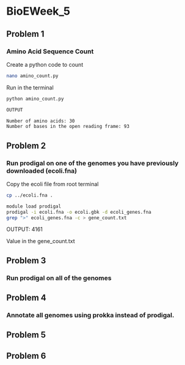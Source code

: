 # BioEWeek_5

## Problem 1
### Amino Acid Sequence Count
Create a python code to count 
```bash
nano amino_count.py
```
Run in the terminal 

```bash
python amino_count.py

OUTPUT

Number of amino acids: 30
Number of bases in the open reading frame: 93
```


## Problem 2
### Run prodigal on one of the genomes you have previously downloaded (ecoli.fna)

Copy the ecoli file from root terminal
```bash
cp ../ecoli.fna .
```

```bash
module load prodigal
prodigal -i ecoli.fna -o ecoli.gbk -d ecoli_genes.fna
grep ">" ecoli_genes.fna -c > gene_count.txt
````

OUTPUT: 4161

Value in the gene_count.txt

## Problem 3
### Run prodigal on all of the genomes


## Problem 4
### Annotate all genomes using prokka instead of prodigal.

## Problem 5


## Problem 6
